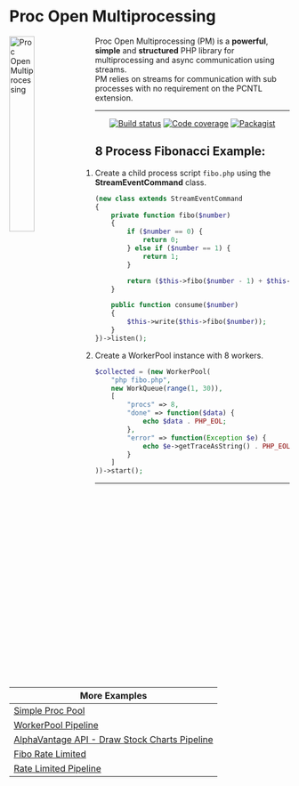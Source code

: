 # Proc Open Multiprocessing

<img src="https://raw.githubusercontent.com/aventri/proc-open-multiprocessing/master/logo.svg?sanitize=true" alt="Proc Open Multiprocessing" width="30%" align="left"/>
Proc Open Multiprocessing (PM) is a <strong>powerful</strong>, <strong>simple</strong> and
  <strong>structured</strong> PHP library for multiprocessing and async communication using streams.<br /> 
  PM relies on streams for communication with sub processes with no requirement on the PCNTL extension.  
  
<p align="center">
    
</p>

---

<p align="center">
  <a href="https://travis-ci.org/aventri/proc-open-multiprocessing"><img src="https://img.shields.io/travis/aventri/proc-open-multiprocessing/master.svg" alt="Build status" /></a>
  <a href="https://coveralls.io/github/aventri/proc-open-multiprocessing?branch=master"><img src="https://img.shields.io/coveralls/aventri/proc-open-multiprocessing/master.svg" alt="Code coverage" /></a>
  <!--<a href="https://scrutinizer-ci.com/g/aventri/proc-open-multiprocessing/?branch=master"><img src="https://scrutinizer-ci.com/g/aventri/proc-open-multiprocessing/badges/quality-score.png?b=master" /></a>-->
  <a href="https://packagist.org/packages/aventri/proc-open-multiprocessing"><img src="https://img.shields.io/packagist/dt/aventri/proc-open-multiprocessing.svg" alt="Packagist" /></a>  
</p>

8 Process Fibonacci Example:
---------
1. Create a child process script `fibo.php` using the **StreamEventCommand** class.  
    ```php
    (new class extends StreamEventCommand
    {
        private function fibo($number)
        {
            if ($number == 0) {
                return 0;
            } else if ($number == 1) {
                return 1;
            }
    
            return ($this->fibo($number - 1) + $this->fibo($number - 2));
        }
    
        public function consume($number)
        {
            $this->write($this->fibo($number));
        }
    })->listen();
    ```
2. Create a WorkerPool instance with 8 workers.
    ```php
    $collected = (new WorkerPool(
        "php fibo.php",
        new WorkQueue(range(1, 30)),
        [
            "procs" => 8,
            "done" => function($data) {
                echo $data . PHP_EOL;
            },
            "error" => function(Exception $e) {
                echo $e->getTraceAsString() . PHP_EOL;
            }
        ]
    ))->start();
    ```

---
| More Examples |         
| ---       | 
[Simple Proc Pool](https://github.com/aventri/proc-open-multiprocessing/blob/master/example/simple_proc_pool_example.php) |
[WorkerPool Pipeline](https://github.com/aventri/proc-open-multiprocessing/blob/master/example/multi_worker_pool_stream.php) |
[AlphaVantage API - Draw Stock Charts Pipeline](https://github.com/aventri/proc-open-multiprocessing/blob/master/example/alpha_vantage_charts_stream.php) |
[Fibo Rate Limited](https://github.com/aventri/proc-open-multiprocessing/blob/master/example/rate_limited_example.php) |
[Rate Limited Pipeline](https://github.com/aventri/proc-open-multiprocessing/blob/master/example/rate_limited_pipeline.php) |